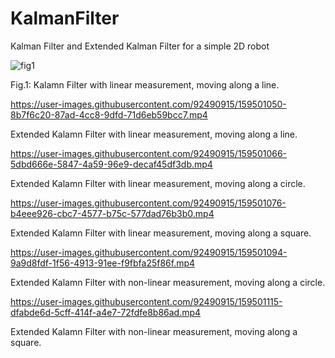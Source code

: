 # KalmanFilter
Kalman Filter and Extended Kalman Filter for a simple 2D robot 


![fig1](https://user-images.githubusercontent.com/92490915/159530697-c26ed285-dde0-4f69-9678-9a9e6b44e5d8.PNG)

Fig.1: Kalamn Filter with linear measurement, moving along a line. 


https://user-images.githubusercontent.com/92490915/159501050-8b7f6c20-87ad-4cc8-9dfd-71d6eb59bcc7.mp4

Extended Kalamn Filter with linear measurement, moving along a line. 


https://user-images.githubusercontent.com/92490915/159501066-5dbd666e-5847-4a59-96e9-decaf45df3db.mp4

Extended Kalamn Filter with linear measurement, moving along a circle. 


https://user-images.githubusercontent.com/92490915/159501076-b4eee926-cbc7-4577-b75c-577dad76b3b0.mp4

Extended Kalamn Filter with linear measurement, moving along a square. 


https://user-images.githubusercontent.com/92490915/159501094-9a9d8fdf-1f56-4913-91ee-f9fbfa25f86f.mp4

Extended Kalamn Filter with non-linear measurement, moving along a circle. 


https://user-images.githubusercontent.com/92490915/159501115-dfabde6d-5cff-414f-a4e7-72fdfe8b86ad.mp4

Extended Kalamn Filter with non-linear measurement, moving along a square. 

